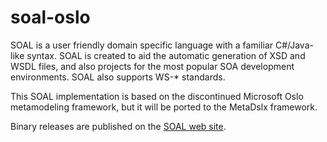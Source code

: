 # soal-oslo
SOAL is a user friendly domain specific language with a familiar C#/Java-like syntax. SOAL is created to aid the automatic generation of XSD and WSDL files, and also projects for the most popular SOA development environments. SOAL also supports WS-* standards.

This SOAL implementation is based on the discontinued Microsoft Oslo metamodeling framework, but it will be ported to the MetaDslx framework.

Binary releases are published on the [SOAL web site](https://www.iit.bme.hu/~sbalazs/soal/).
